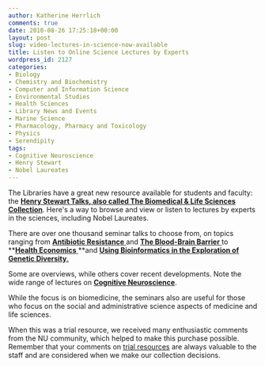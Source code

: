 ```yaml
---
author: Katherine Herrlich
comments: true
date: 2010-08-26 17:25:18+00:00
layout: post
slug: video-lectures-in-science-now-available
title: Listen to Online Science Lectures by Experts
wordpress_id: 2127
categories:
- Biology
- Chemistry and Biochemistry
- Computer and Information Science
- Environmental Studies
- Health Sciences
- Library News and Events
- Marine Science
- Pharmacology, Pharmacy and Toxicology
- Physics
- Serendipity
tags:
- Cognitive Neuroscience
- Henry Stewart
- Nobel Laureates
---
```


The Libraries have a great new resource available for students and faculty: the **[Henry Stewart Talks, also called The Biomedical & Life Sciences Collection](http://0-hstalks.com.ilsprod.lib.neu.edu/main/index_category.php?id=252)**. Here's a way to browse and view or listen to lectures by experts in the sciences, including Nobel Laureates.

There are over one thousand seminar talks to choose from, on topics ranging from [**Antibiotic Resistance** ](http://0-hstalks.com.ilsprod.lib.neu.edu/main/browse_talks.php?father_id=442&c=252)and [**The Blood-Brain Barrier** ](http://0-hstalks.com.ilsprod.lib.neu.edu/main/browse_talks.php?father_id=277&c=252)to **[**Health Economics** ](http://0-hstalks.com.ilsprod.lib.neu.edu/main/browse_talks.php?father_id=409&c=252)**and [**Using Bioinformatics in the Exploration of Genetic Diversity**.](http://0-hstalks.com.ilsprod.lib.neu.edu/main/browse_talks.php?father_id=40&c=252)

Some are overviews, while others cover recent developments. Note the wide range of lectures on [**Cognitive Neuroscience**](http://0-hstalks.com.ilsprod.lib.neu.edu/main/browse_talks.php?father_id=445&c=252).

While the focus is on biomedicine, the seminars also are useful for those who focus on the social and administrative science aspects of medicine and life sciences.

When this was a trial resource, we received many enthusiastic comments from the NU community, which helped to make this purchase possible. Remember that your comments on [trial resources](../../online_research/articles/database_trials1/) are always valuable to the staff and are considered when we make our collection decisions.
